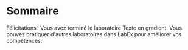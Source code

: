 # Sommaire

Félicitations ! Vous avez terminé le laboratoire Texte en gradient. Vous pouvez pratiquer d'autres laboratoires dans LabEx pour améliorer vos compétences.
